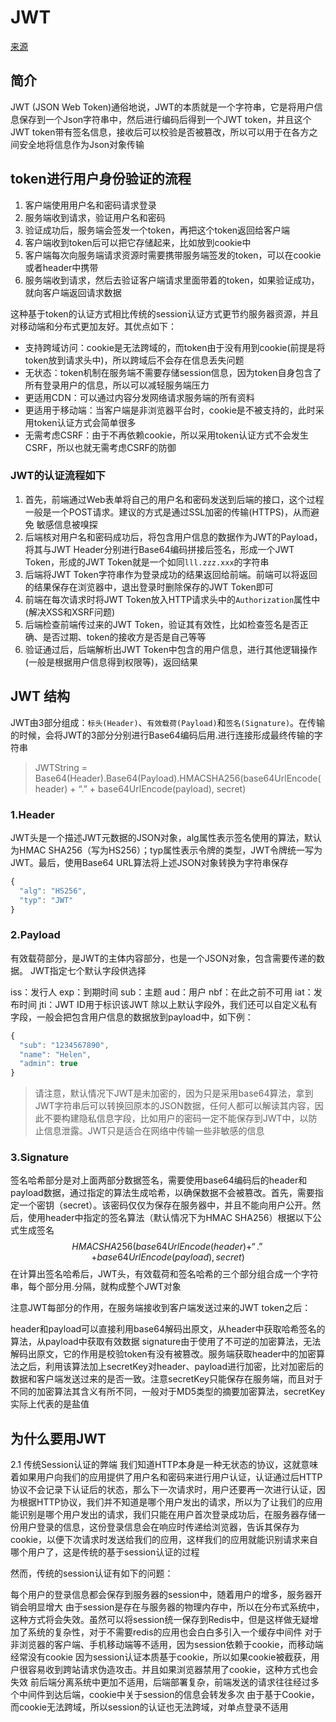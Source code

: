 # JWT

[来源](https://www.baobao555.tech/posts/4cc42459/)

## 简介

JWT (JSON Web Token)通俗地说，JWT的本质就是一个字符串，它是将用户信息保存到一个Json字符串中，然后进行编码后得到一个JWT token，并且这个JWT token带有签名信息，接收后可以校验是否被篡改，所以可以用于在各方之间安全地将信息作为Json对象传输

## token进行用户身份验证的流程

1. 客户端使用用户名和密码请求登录
2. 服务端收到请求，验证用户名和密码
3. 验证成功后，服务端会签发一个token，再把这个token返回给客户端
4. 客户端收到token后可以把它存储起来，比如放到cookie中
5. 客户端每次向服务端请求资源时需要携带服务端签发的token，可以在cookie或者header中携带
6. 服务端收到请求，然后去验证客户端请求里面带着的token，如果验证成功，就向客户端返回请求数据

这种基于token的认证方式相比传统的session认证方式更节约服务器资源，并且对移动端和分布式更加友好。其优点如下：

* 支持跨域访问：cookie是无法跨域的，而token由于没有用到cookie(前提是将token放到请求头中)，所以跨域后不会存在信息丢失问题
* 无状态：token机制在服务端不需要存储session信息，因为token自身包含了所有登录用户的信息，所以可以减轻服务端压力
* 更适用CDN：可以通过内容分发网络请求服务端的所有资料
* 更适用于移动端：当客户端是非浏览器平台时，cookie是不被支持的，此时采用token认证方式会简单很多
* 无需考虑CSRF：由于不再依赖cookie，所以采用token认证方式不会发生CSRF，所以也就无需考虑CSRF的防御

### JWT的认证流程如下

1. 首先，前端通过Web表单将自己的用户名和密码发送到后端的接口，这个过程一般是一个POST请求。建议的方式是通过SSL加密的传输(HTTPS)，从而避免 敏感信息被嗅探
2. 后端核对用户名和密码成功后，将包含用户信息的数据作为JWT的Payload，将其与JWT Header分别进行Base64编码拼接后签名，形成一个JWT Token，形成的JWT Token就是一个如同`lll.zzz.xxx`的字符串
3. 后端将JWT Token字符串作为登录成功的结果返回给前端。前端可以将返回的结果保存在浏览器中，退出登录时删除保存的JWT Token即可
4. 前端在每次请求时将JWT Token放入HTTP请求头中的`Authorization`属性中(解决XSS和XSRF问题)
5. 后端检查前端传过来的JWT Token，验证其有效性，比如检查签名是否正确、是否过期、token的接收方是否是自己等等
6. 验证通过后，后端解析出JWT Token中包含的用户信息，进行其他逻辑操作(一般是根据用户信息得到权限等)，返回结果

## JWT 结构

JWT由3部分组成：`标头(Header)`、`有效载荷(Payload)`和`签名(Signature)`。在传输的时候，会将JWT的3部分分别进行Base64编码后用.进行连接形成最终传输的字符串
>JWTString = Base64(Header).Base64(Payload).HMACSHA256(base64UrlEncode(header) + “.” + base64UrlEncode(payload), secret)

### 1.Header

JWT头是一个描述JWT元数据的JSON对象，alg属性表示签名使用的算法，默认为HMAC SHA256（写为HS256）；typ属性表示令牌的类型，JWT令牌统一写为JWT。最后，使用Base64 URL算法将上述JSON对象转换为字符串保存

```js
{
  "alg": "HS256",
  "typ": "JWT"
}
```

### 2.Payload

有效载荷部分，是JWT的主体内容部分，也是一个JSON对象，包含需要传递的数据。 JWT指定七个默认字段供选择

iss：发行人
exp：到期时间
sub：主题
aud：用户
nbf：在此之前不可用
iat：发布时间
jti：JWT ID用于标识该JWT
除以上默认字段外，我们还可以自定义私有字段，一般会把包含用户信息的数据放到payload中，如下例：

```js
{
  "sub": "1234567890",
  "name": "Helen",
  "admin": true
}
```

>请注意，默认情况下JWT是未加密的，因为只是采用base64算法，拿到JWT字符串后可以转换回原本的JSON数据，任何人都可以解读其内容，因此不要构建隐私信息字段，比如用户的密码一定不能保存到JWT中，以防止信息泄露。JWT只是适合在网络中传输一些非敏感的信息

### 3.Signature

签名哈希部分是对上面两部分数据签名，需要使用base64编码后的header和payload数据，通过指定的算法生成哈希，以确保数据不会被篡改。首先，需要指定一个密钥（secret）。该密码仅仅为保存在服务器中，并且不能向用户公开。然后，使用header中指定的签名算法（默认情况下为HMAC SHA256）根据以下公式生成签名
$$
HMACSHA256(base64UrlEncode(header) + “.” + base64UrlEncode(payload), secret)
$$
在计算出签名哈希后，JWT头，有效载荷和签名哈希的三个部分组合成一个字符串，每个部分用.分隔，就构成整个JWT对象

注意JWT每部分的作用，在服务端接收到客户端发送过来的JWT token之后：

header和payload可以直接利用base64解码出原文，从header中获取哈希签名的算法，从payload中获取有效数据
signature由于使用了不可逆的加密算法，无法解码出原文，它的作用是校验token有没有被篡改。服务端获取header中的加密算法之后，利用该算法加上secretKey对header、payload进行加密，比对加密后的数据和客户端发送过来的是否一致。注意secretKey只能保存在服务端，而且对于不同的加密算法其含义有所不同，一般对于MD5类型的摘要加密算法，secretKey实际上代表的是盐值

## 为什么要用JWT

2.1 传统Session认证的弊端
我们知道HTTP本身是一种无状态的协议，这就意味着如果用户向我们的应用提供了用户名和密码来进行用户认证，认证通过后HTTP协议不会记录下认证后的状态，那么下一次请求时，用户还要再一次进行认证，因为根据HTTP协议，我们并不知道是哪个用户发出的请求，所以为了让我们的应用能识别是哪个用户发出的请求，我们只能在用户首次登录成功后，在服务器存储一份用户登录的信息，这份登录信息会在响应时传递给浏览器，告诉其保存为cookie，以便下次请求时发送给我们的应用，这样我们的应用就能识别请求来自哪个用户了，这是传统的基于session认证的过程

然而，传统的session认证有如下的问题：

每个用户的登录信息都会保存到服务器的session中，随着用户的增多，服务器开销会明显增大
由于session是存在与服务器的物理内存中，所以在分布式系统中，这种方式将会失效。虽然可以将session统一保存到Redis中，但是这样做无疑增加了系统的复杂性，对于不需要redis的应用也会白白多引入一个缓存中间件
对于非浏览器的客户端、手机移动端等不适用，因为session依赖于cookie，而移动端经常没有cookie
因为session认证本质基于cookie，所以如果cookie被截获，用户很容易收到跨站请求伪造攻击。并且如果浏览器禁用了cookie，这种方式也会失效
前后端分离系统中更加不适用，后端部署复杂，前端发送的请求往往经过多个中间件到达后端，cookie中关于session的信息会转发多次
由于基于Cookie，而cookie无法跨域，所以session的认证也无法跨域，对单点登录不适用
